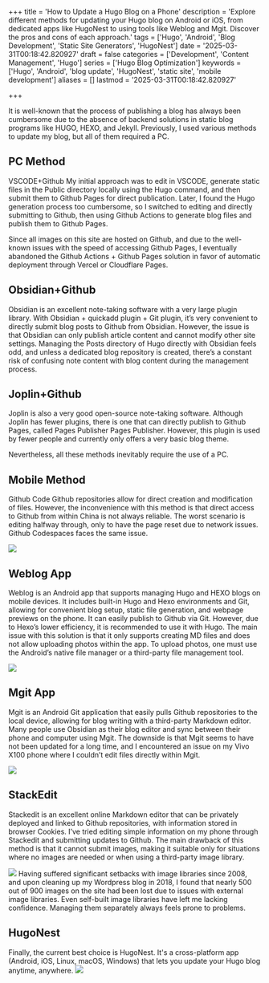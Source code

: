 +++
title = 'How to Update a Hugo Blog on a  Phone'
description = 'Explore different methods for updating your Hugo blog on Android or iOS,  from dedicated apps like HugoNest to using tools like Weblog and Mgit.  Discover the pros and cons of each approach.'
tags = ['Hugo', 'Android', 'Blog Development', 'Static Site Generators', 'HugoNest']
date = '2025-03-31T00:18:42.820927'
draft = false
categories = ['Development', 'Content Management', 'Hugo']
series = ['Hugo Blog Optimization']
keywords = ['Hugo', 'Android', 'blog update', 'HugoNest', 'static site', 'mobile development']
aliases = []
lastmod = '2025-03-31T00:18:42.820927'

+++

It is well-known that the process of publishing a blog has always been cumbersome due to the absence of backend solutions in static blog programs like HUGO, HEXO, and Jekyll. Previously, I used various methods to update my blog, but all of them required a PC.

## PC Method
VSCODE+Github
My initial approach was to edit in VSCODE, generate static files in the Public directory locally using the Hugo command, and then submit them to Github Pages for direct publication. Later, I found the Hugo generation process too cumbersome, so I switched to editing and directly submitting to Github, then using Github Actions to generate blog files and publish them to Github Pages.

Since all images on this site are hosted on Github, and due to the well-known issues with the speed of accessing Github Pages, I eventually abandoned the Github Actions + Github Pages solution in favor of automatic deployment through Vercel or Cloudflare Pages.

## Obsidian+Github
Obsidian is an excellent note-taking software with a very large plugin library. With Obsidian + quickadd plugin + Git plugin, it’s very convenient to directly submit blog posts to Github from Obsidian. However, the issue is that Obsidian can only publish article content and cannot modify other site settings. Managing the Posts directory of Hugo directly with Obsidian feels odd, and unless a dedicated blog repository is created, there’s a constant risk of confusing note content with blog content during the management process.

## Joplin+Github
Joplin is also a very good open-source note-taking software. Although Joplin has fewer plugins, there is one that can directly publish to Github Pages, called Pages Publisher Pages Publisher. However, this plugin is used by fewer people and currently only offers a very basic blog theme.

Nevertheless, all these methods inevitably require the use of a PC.

## Mobile Method
Github Code
Github repositories allow for direct creation and modification of files. However, the inconvenience with this method is that direct access to Github from within China is not always reliable. The worst scenario is editing halfway through, only to have the page reset due to network issues. Github Codespaces faces the same issue.

![](a.png)

## Weblog App
Weblog is an Android app that supports managing Hugo and HEXO blogs on mobile devices. It includes built-in Hugo and Hexo environments and Git, allowing for convenient blog setup, static file generation, and webpage previews on the phone. It can easily publish to Github via Git. However, due to Hexo’s lower efficiency, it is recommended to use it with Hugo. The main issue with this solution is that it only supports creating MD files and does not allow uploading photos within the app. To upload photos, one must use the Android’s native file manager or a third-party file management tool.

![](b.jpg)


## Mgit App
Mgit is an Android Git application that easily pulls Github repositories to the local device, allowing for blog writing with a third-party Markdown editor. Many people use Obsidian as their blog editor and sync between their phone and computer using Mgit. The downside is that Mgit seems to have not been updated for a long time, and I encountered an issue on my Vivo X100 phone where I couldn’t edit files directly within Mgit.

![](c.jpg)


## StackEdit
Stackedit is an excellent online Markdown editor that can be privately deployed and linked to Github repositories, with information stored in browser Cookies. I’ve tried editing simple information on my phone through Stackedit and submitting updates to Github. The main drawback of this method is that it cannot submit images, making it suitable only for situations where no images are needed or when using a third-party image library.

![](d.png)
Having suffered significant setbacks with image libraries since 2008, and upon cleaning up my Wordpress blog in 2018, I found that nearly 500 out of 900 images on the site had been lost due to issues with external image libraries. Even self-built image libraries have left me lacking confidence. Managing them separately always feels prone to problems.

## HugoNest
Finally, the current best choice is HugoNest. It's a cross-platform app (Android, iOS, Linux, macOS, Windows) that lets you update your Hugo blog anytime, anywhere. 
![](https://hugonest.github.io/static/media/dashboard.png)
